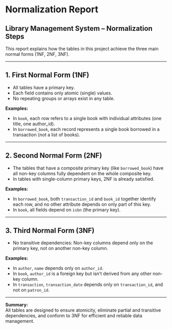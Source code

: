 # Normalization Report

## Library Management System – Normalization Steps

This report explains how the tables in this project achieve the three main normal forms (1NF, 2NF, 3NF).

---

## 1. First Normal Form (1NF)

- All tables have a primary key.
- Each field contains only atomic (single) values.
- No repeating groups or arrays exist in any table.

**Examples:**
- In `book`, each row refers to a single book with individual attributes (one title, one author_id).
- In `borrowed_book`, each record represents a single book borrowed in a transaction (not a list of books).

---

## 2. Second Normal Form (2NF)

- The tables that have a composite primary key (like `borrowed_book`) have all non-key columns fully dependent on the whole composite key.
- In tables with single-column primary keys, 2NF is already satisfied.

**Examples:**
- In `borrowed_book`, both `transaction_id` and `book_id` together identify each row, and no other attribute depends on only part of this key.
- In `book`, all fields depend on `isbn` (the primary key).

---

## 3. Third Normal Form (3NF)

- No transitive dependencies: Non-key columns depend only on the primary key, not on another non-key column.

**Examples:**
- In `author`, `name` depends only on `author_id`.
- In `book`, `author_id` is a foreign key but isn’t derived from any other non-key column.
- In `transaction`, `transaction_date` depends only on `transaction_id`, and not on `patron_id`.

---

**Summary:**  
All tables are designed to ensure atomicity, eliminate partial and transitive dependencies, and conform to 3NF for efficient and reliable data management.
